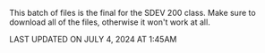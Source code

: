 This batch of files is the final for the SDEV 200 class. Make sure to download all of the files, otherwise it won't work at all.

LAST UPDATED ON JULY 4, 2024 AT 1:45AM
